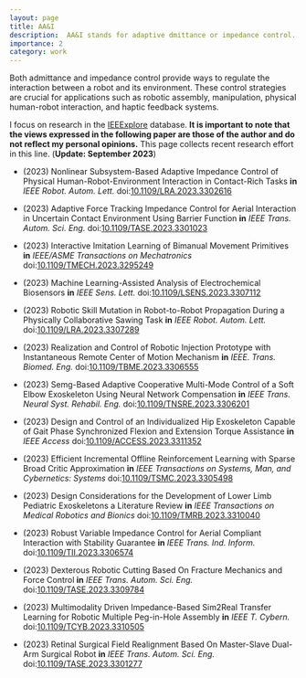 ```yaml
---
layout: page
title: AA&I
description:  AA&I stands for adaptive dmittance or impedance control. It can achieve desired behavior between a robot and its environment.
importance: 2
category: work
---
```

Both admittance and impedance control provide ways to regulate the interaction between a robot and its environment. These control strategies are crucial for applications such as robotic assembly, manipulation, physical human-robot interaction, and haptic feedback systems.

I focus on research in the [IEEExplore](IEEExplore.ieee.org/Xplore/home.jsp) database. **It is important to note that the views expressed in the following paper are those of the author and do not reflect my personal opinions.** This page collects recent research effort in this line. (**Update: September 2023**)


- (2023) Nonlinear Subsystem-Based Adaptive Impedance Control of Physical Human-Robot-Environment Interaction in Contact-Rich Tasks **in** *IEEE Robot. Autom. Lett.* doi:[10.1109/LRA.2023.3302616](https://ieeexplore.ieee.org/document/10210088/)

- (2023) Adaptive Force Tracking Impedance Control for Aerial Interaction in Uncertain Contact Environment Using Barrier Function **in** *IEEE Trans. Autom. Sci. Eng.* doi:[10.1109/TASE.2023.3301023](https://ieeexplore.ieee.org/document/10214199)

- (2023) Interactive Imitation Learning of Bimanual Movement Primitives **in** *IEEE/ASME Transactions on Mechatronics* doi:[10.1109/TMECH.2023.3295249](https://ieeexplore.ieee.org/document/10215052)

- (2023) Machine Learning-Assisted Analysis of Electrochemical Biosensors **in** *IEEE Sens. Lett.* doi:[10.1109/LSENS.2023.3307112](https://ieeexplore.ieee.org/document/10225266/)

- (2023) Robotic Skill Mutation in Robot-to-Robot Propagation During a Physically Collaborative Sawing Task **in** *IEEE Robot. Autom. Lett.* doi:[10.1109/LRA.2023.3307289](https://ieeexplore.ieee.org/document/10225643/)

- (2023) Realization and Control of Robotic Injection Prototype with Instantaneous Remote Center of Motion Mechanism **in** *IEEE. Trans. Biomed. Eng.* doi:[10.1109/TBME.2023.3306555](https://ieeexplore.ieee.org/document/10224338/)

- (2023) Semg-Based Adaptive Cooperative Multi-Mode Control of a Soft Elbow Exoskeleton Using Neural Network Compensation **in** *IEEE Trans. Neural Syst. Rehabil. Eng.* doi:[10.1109/TNSRE.2023.3306201](https://ieeexplore.ieee.org/document/10223417/)

- (2023) Design and Control of an Individualized Hip Exoskeleton Capable of Gait Phase Synchronized Flexion and Extension Torque Assistance **in** *IEEE Access* doi:[10.1109/ACCESS.2023.3311352](https://ieeexplore.ieee.org/document/10237205/)

- (2023) Efficient Incremental Offline Reinforcement Learning with Sparse Broad Critic Approximation **in** *IEEE Transactions on Systems, Man, and Cybernetics: Systems* doi:[10.1109/TSMC.2023.3305498](https://ieeexplore.ieee.org/document/10237205/)

- (2023) Design Considerations for the Development of Lower Limb Pediatric Exoskeletons a Literature Review **in** *IEEE Transactions on Medical Robotics and Bionics* doi:[10.1109/TMRB.2023.3310040](https://ieeexplore.ieee.org/document/10237294)

- (2023) Robust Variable Impedance Control for Aerial Compliant Interaction with Stability Guarantee **in** *IEEE Trans. Ind. Inform.* doi:[10.1109/TII.2023.3306574](https://ieeexplore.ieee.org/document/10236914/)

- (2023) Dexterous Robotic Cutting Based On Fracture Mechanics and Force Control **in** *IEEE Trans. Autom. Sci. Eng.* doi:[10.1109/TASE.2023.3309784](https://ieeexplore.ieee.org/document/10246024/)

- (2023) Multimodality Driven Impedance-Based Sim2Real Transfer Learning for Robotic Multiple Peg-in-Hole Assembly **in** *IEEE T. Cybern.* doi:[10.1109/TCYB.2023.3310505](https://ieeexplore.ieee.org/document/10251991/)

- (2023) Retinal Surgical Field Realignment Based On Master-Slave Dual-Arm Surgical Robot **in** *IEEE Trans. Autom. Sci. Eng.* doi:[10.1109/TASE.2023.3301277](https://ieeexplore.ieee.org/document/10251833/)